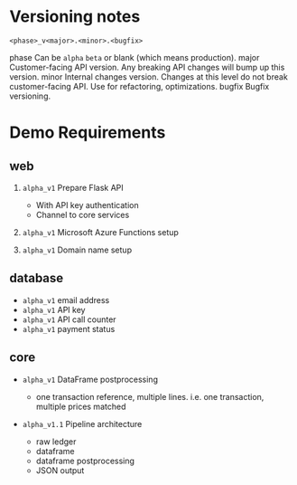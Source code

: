 # Versioning notes

`<phase>_v<major>.<minor>.<bugfix>`

phase
    Can be `alpha` `beta` or blank (which means production).
major
    Customer-facing API version.  Any breaking API changes will bump up this
    version.
minor
    Internal changes version.  Changes at this level do not break
    customer-facing API.  Use for refactoring, optimizations.
bugfix
    Bugfix versioning.


# Demo Requirements

## web

1. `alpha_v1` Prepare Flask API

    - With API key authentication
    - Channel to core services

1. `alpha_v1` Microsoft Azure Functions setup
1. `alpha_v1` Domain name setup

## database

- `alpha_v1` email address
- `alpha_v1` API key
- `alpha_v1` API call counter
- `alpha_v1` payment status

## core

- `alpha_v1` DataFrame postprocessing

    - one transaction reference, multiple lines. i.e. one transaction, multiple
      prices matched

- `alpha_v1.1` Pipeline architecture

    - raw ledger
    - dataframe
    - dataframe postprocessing
    - JSON output

